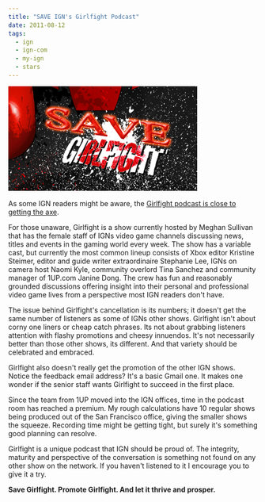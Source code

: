 ```yaml
---
title: "SAVE IGN's Girlfight Podcast"
date: 2011-08-12
tags:
  - ign
  - ign-com
  - my-ign
  - stars
---
```


![](../../assets/images/blog/girlfight.gif)

As some IGN readers might be aware, the [Girlfight podcast is close to getting the axe](http://twitter.com/#!/IGNGirlfight/status/101876192042430465).

For those unaware, Girlfight is a show currently hosted by Meghan Sullivan that has the female staff of IGNs video game channels discussing news, titles and events in the gaming world every week. The show has a variable cast, but currently the most common lineup consists of Xbox editor Kristine Steimer, editor and guide writer extraordinaire Stephanie Lee, IGNs on camera host Naomi Kyle, community overlord Tina Sanchez and community manager of 1UP.com Janine Dong. The crew has fun and reasonably grounded discussions offering insight into their personal and professional video game lives from a perspective most IGN readers don't have.

The issue behind Girlfight's cancellation is its numbers; it doesn't get the same number of listeners as some of IGNs other shows. Girlfight isn't about corny one liners or cheap catch phrases. Its not about grabbing listeners attention with flashy promotions and cheesy innuendos. It's not necessarily better than those other shows, its different. And that variety should be celebrated and embraced.

Girlfight also doesn't really get the promotion of the other IGN shows. Notice the feedback email address? It's a basic Gmail one. It makes one wonder if the senior staff wants Girlfight to succeed in the first place.

Since the team from 1UP moved into the IGN offices, time in the podcast room has reached a premium. My rough calculations have 10 regular shows being produced out of the San Francisco office, giving the smaller shows the squeeze. Recording time might be getting tight, but surely it's something good planning can resolve.

Girlfight is a unique podcast that IGN should be proud of. The integrity, maturity and perspective of the conversation is something not found on any other show on the network. If you haven't listened to it I encourage you to give it a try.

**Save Girlfight. Promote Girlfight. And let it thrive and prosper.**
